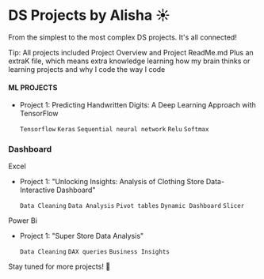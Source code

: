 # DS Projects by Alisha ☀️

From the simplest to the most complex DS projects.
It's all connected!

Tip: All projects included Project Overview and Project ReadMe.md Plus an extraK file, which means extra knowledge learning how my brain thinks or learning projects and why I code the way I code

#### ML PROJECTS
- Project 1: Predicting Handwritten Digits: A Deep Learning Approach with TensorFlow

  `Tensorflow` `Keras` `Sequential neural network` `Relu` `Softmax`
  
### Dashboard 
Excel 
- Project 1: "Unlocking Insights: Analysis of Clothing Store Data-Interactive Dashboard"
  
  `Data Cleaning` `Data Analysis` `Pivot tables` `Dynamic Dashboard` `Slicer`

Power Bi
- Project 1: "Super Store Data Analysis"
  
  `Data Cleaning` `DAX queries` `Business Insights`


Stay tuned for more projects! 🚀
